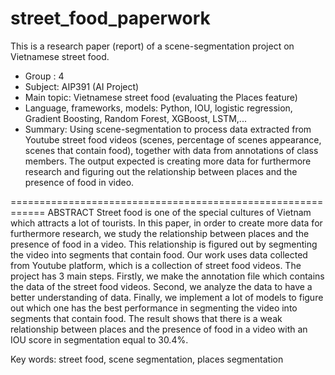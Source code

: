 # street_food_paperwork
This is a research paper (report) of a scene-segmentation project on Vietnamese street food.
- Group  : 4
- Subject: AIP391 (AI Project)
- Main topic: Vietnamese street food (evaluating the Places feature)
- Language, frameworks, models: Python, IOU, logistic regression, Gradient Boosting, Random Forest, XGBoost, LSTM,...
- Summary: Using scene-segmentation to process data extracted from Youtube street food videos (scenes, percentage of scenes appearance, scenes that contain food), together with data from annotations of class members. The output expected is creating more data for furthermore research and figuring out the relationship between places and the presence of food in video.


============================================================
ABSTRACT
Street food is one of the special cultures of Vietnam which attracts a lot of tourists. In this paper, in order to create more data for furthermore research, we study the relationship between places and the presence of food in a video. This relationship is figured out by segmenting the video into segments that contain food. Our work uses data collected from Youtube platform, which is a collection of street food videos. The project has 3 main steps. Firstly, we make the annotation file which contains the data of the street food videos. Second, we analyze the data to have a better understanding of data. Finally, we implement a lot of models to figure out which one has the best performance in segmenting the video into segments that contain food. The result shows that there is a weak relationship between places and the presence of food in a video with an IOU score in segmentation equal to 30.4%.

Key words: street food, scene segmentation, places segmentation
